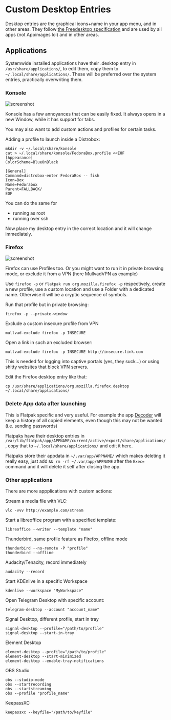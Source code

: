 # Custom Desktop Entries

Desktop entries are the graphical icons+name in your app menu, and in other areas. They follow [the Freedesktop specification](https://specifications.freedesktop.org/desktop-entry-spec/desktop-entry-spec-latest.html) and are used by all apps (not Appimages lol) and in other areas.

## Applications

Systemwide installed applications have their .desktop entry in `/usr/share/applications/`, to edit them, copy them to `~/.local/share/applications/`. These will be preferred over the system entries, practically overwriting them.

### Konsole
![screenshot](https://raw.githubusercontent.com/trytomakeyouprivate/Linux/main/Desktop%20Entries/Images/konsole-desktop-entry.jpg)

Konsole has a few annoyances that can be easily fixed. It always opens in a new Window, while it has support for tabs.

You may also want to add custom actions and profiles for certain tasks.

Adding a profile to launch inside a Distrobox:

```
mkdir -v ~/.local/share/konsole
cat > ~/.local/share/konsole/FedoraBox.profile <<EOF
[Appearance]
ColorScheme=BlueOnBlack

[General]
Command=distrobox-enter FedoraBox -- fish
Icon=Box
Name=Fedorabox
Parent=FALLBACK/
EOF
```

You can do the same for 
- running as root
- running over ssh

Now place my desktop entry in the correct location and it will change immediately.

### Firefox
![screenshot](https://raw.githubusercontent.com/trytomakeyouprivate/Linux/main/Desktop%20Entries/Images/firefox-desktop-entry.jpg)

Firefox can use Profiles too. Or you might want to run it in private browsing mode, or exclude it from a VPN (here MullvadVPN as example)

Use `firefox -p` or `flatpak run org.mozilla.firefox -p` respectively, create a new profile, use a custom location and use a Folder with a dedicated name. Otherwise it will be a cryptic sequence of symbols.

Run that profile but in private browsing:

```
firefox -p --private-window
```

Exclude a custom insecure profile from VPN
```
mullvad-exclude firefox -p INSECURE
```

Open a link in such an excluded browser:

```
mullvad-exclude firefox -p INSECURE http://insecure.link.com
```

This is needed for logging into captive portals (yes, they suck...) or using shitty websites that block VPN servers.

Edit the Firefox desktop entry like that:
```
cp /usr/share/applications/org.mozilla.firefox.desktop ~/.local/share/applications/
```

### Delete App data after launching
This is Flatpak specific and very useful. For example the app [Decoder](https://flathub.org/apps/com.belmoussaoui.Decoder) will keep a history of all copied elements, even though this may not be wanted (i.e. sending passwords)

Flatpaks have their desktop entries in `/var/lib/flatpak/app/APPNAME/current/active/export/share/applications/`, copy that to `~/.local/share/applications/` and edit it here.

Flatpaks store their appdata in `~/.var/app/APPNAME/` which makes deleting it really easy, just add `&& rm -rf ~/.var/app/APPNAME` after the `Exec=` command and it will delete it self after closing the app.

### Other applications
There are more appplications with custom actions:

Stream a media file with VLC:
```
vlc -vvv http://example.com/stream
```

Start a libreoffice program with a specified template:
```
libreoffice --writer --template "name"
```

Thunderbird, same profile feature as Firefox, offline mode
```
thunderbird --no-remote -P "profile"
thunderbird --offline
```

Audacity/Tenacity, record immediately
```
audacity --record
```

Start KDEnlive in a specific Workspace
```
kdenlive --workspace "MyWorkspace"
```

Open Telegram Desktop with specific account:
```
telegram-desktop --account "account_name"
```

Signal Desktop, different profile, start in tray
```
signal-desktop --profile="/path/to/profile"
signal-desktop --start-in-tray
```

Element Desktop
```
element-desktop --profile="/path/to/profile"
element-desktop --start-minimized
element-desktop --enable-tray-notifications
```

OBS Studio
```
obs --studio-mode
obs --startrecording
obs --startstreaming
obs --profile "profile_name"
```

KeepassXC
```
keepassxc --keyfile="/path/to/keyfile"
```

